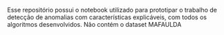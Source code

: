 Esse repositório possui o notebook utilizado para prototipar o trabalho de detecção de anomalias com características explicáveis, com todos os algoritmos desenvolvidos. Não contém o dataset MAFAULDA
